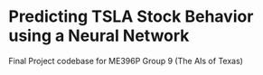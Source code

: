 # Predicting TSLA Stock Behavior using a Neural Network
Final Project codebase for ME396P Group 9 (The AIs of Texas)

